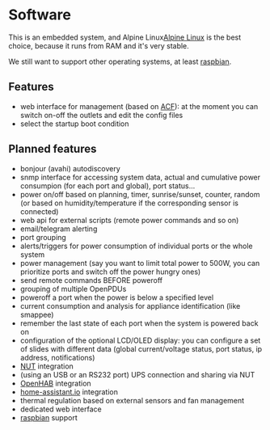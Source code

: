 # Software
This is an embedded system, and Alpine Linux[Alpine Linux](https://www.alpinelinux.org) is the best choice, because it runs from RAM and it's very stable.

We still want to support other operating systems, at least [raspbian](https://www.raspbian.org/).

## Features
- web interface for management (based on [ACF](https://wiki.alpinelinux.org/wiki/Alpine_Configuration_Framework_Design)): at the moment you can switch on-off the outlets and edit the config files
- select the startup boot condition

## Planned features
- bonjour (avahi) autodiscovery
- snmp interface for accessing system data, actual and cumulative power consumpion (for each port and global), port status...
- power on/off based on planning, timer, sunrise/sunset, counter, random (or based on humidity/temperature if the corresponding sensor is connected)
- web api for external scripts (remote power commands and so on)
- email/telegram alerting
- port grouping
- alerts/triggers for power consumption of individual ports or the whole system
- power management (say you want to limit total power to 500W, you can prioritize ports and switch off the power hungry ones)
- send remote commands BEFORE poweroff
- grouping of multiple OpenPDUs
- poweroff a port when the power is below a specified level
- current consumption and analysis for appliance identification (like smappee)
- remember the last state of each port when the system is powered back on
- configuration of the optional LCD/OLED display: you can configure a set of slides with different data (global current/voltage status, port status, ip address, notifications)
- [NUT](http://networkupstools.org) integration
- (using an USB or an RS232 port) UPS connection and sharing via NUT
- [OpenHAB](https://www.openhab.org/) integration
- [home-assistant.io](https://www.home-assistant.io/) integration
- thermal regulation based on external sensors and fan management
- dedicated web interface
- [raspbian](https://www.raspbian.org/) support
